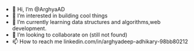 - 👋 Hi, I’m @ArghyaAD
- 👀 I’m interested in building cool things
- 🌱 I’m currently learning data structures and algorithms,web development.
- 💞️ I’m looking to collaborate on (still not found)
- 📫 How to reach me linkedin.com/in/arghyadeep-adhikary-98bb80212

<!---
ArghyaAD/ArghyaAD is a ✨ special ✨ repository because its `README.md` (this file) appears on your GitHub profile.
You can click the Preview link to take a look at your changes.
--->

